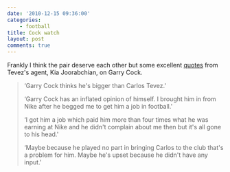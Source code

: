 ```yaml
---
date: '2010-12-15 09:36:00'
categories:
    - football
title: Cock watch
layout: post
comments: true
---
```

Frankly I think the pair deserve each other but some excellent
[quotes][] from Tevez's agent, Kia Joorabchian, on Garry Cock.

> ‘Garry Cock thinks he's bigger than Carlos Tevez.'
>
> ‘Garry Cock has an inflated opinion of himself. I brought him in from
> Nike after he begged me to get him a job in football.'
>
> ‘I got him a job which paid him more than four times what he was
> earning at Nike and he didn't complain about me then but it's all gone
> to his head.'
>
> ‘Maybe because he played no part in bringing Carlos to the club that's
> a problem for him. Maybe he's upset because he didn't have any input.'

  [quotes]: http://uk.eurosport.yahoo.com/football/early-doors/article/303175/
